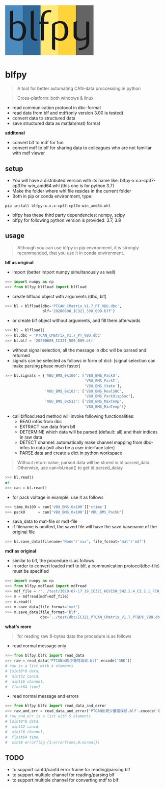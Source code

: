 # <img alt="blfpy logo" src="resource/blfpy_logo.png">
# blfpy
> A tool for better automating CAN-data proccessing in python

> Cross-platform: both windows & linux

- read communication protocol in dbc-format
- read data from blf and mdf(only version 3.00 is tested)
- convert data to structured data
- save structured data as matlab(mat) format

**additonal**
- convert blf to mdf for fun
- convert mdf to blf for sharing data to colleagues who are not familiar with mdf viewer

## setup
- You will have a distributed version with its name like: 
blfpy-x.x.x-cp37-cp37m-win_amd64.whl (this one is for python 3.7)
- Make the folder where whl file resides in the current folder
- Both in pip or conda environment, type:

```shell
pip install blfpy-x.x.x-cp37-cp37m-win_amd64.whl
```

- blfpy has these third party dependencies: numpy, scipy
- blfpy for following python version is provided: 3.7, 3.8


## usage
> Although you can use blfpy in pip environment, it is strongly recommended,
that you use it in conda environment.

**blf as original**

- import (better import numpy simultanously as well)
```python
>>> import numpy as np
>>> from blfpy.blfload import blfload
```

- create blfload object with arguments (dbc, blf)
```python
>>> bl = blfload(dbc='PTCAN_CMatrix_V1.7_PT_VBU.dbc',
                 blf='20200608_IC321_500_009.blf')
```
- or create blf object without arguments, and fill them afterwards
```python
>>> bl = blfload()
>>> bl.dbc = 'PTCAN_CMatrix_V1.7_PT_VBU.dbc'
>>> bl.blf = '20200608_IC321_500_009.blf'
```
- without signal selection, all the message in dbc will be parsed and returned
- signals can be selected as follows in form of dict: 
(signal selection can make parsing phase much faster)

```python
>>> bl.signals = {'VBU_BMS_0x100': ['VBU_BMS_PackU',
                                    'VBU_BMS_PackI',
                                    'VBU_BMS_State'],
                  'VBU_BMS_0x102': ['VBU_BMS_RealSOC',
                                    'VBU_BMS_PackDispSoc'],
                  'VBU_BMS_0x513': ['VBU_BMS_MaxTemp',
                                    'VBU_BMS_MinTemp']}
```

- call blfload.read method will invoke following functionalities:
    - READ infos from dbc
    - EXTRACT raw data from blf
    - DETERMINE which data will be parsed (default: all) and their indices in raw data
    - DETECT channel: automatically make channel mapping from dbc-infos to data (will also be a user interface later)
    - PARSE data and create a dict in python workspace
> Without return value, parsed data will be stored in bl.parsed_data.
> Otherwise, use can=bl.read() to get bl.parsed_datay

```python
>>> bl.read()
or
>>> can = bl.read()
```

- for pack voltage in example, use it as follows

```python
>>> time_0x100 = can['VBU_BMS_0x100']['ctime']
>>> packU      = can['VBU_BMS_0x100']['VBU_BMS_PackU']
```

- sava_data to mat-file or mdf-file
- if filename is omitted, the saved file will have the save basename of the original file
```python
>>> bl.save_data(filename='None'/'xxx', file_format='mat'/'mdf')
```

**mdf as original**

- similar to blf, the procedure is as follows
- in order to convert loaded mdf to blf, a communication protocol(dbc-file) must be specified
```python
>>> import numpy as np
>>> from blfpy.mdfload import mdfread
>>> mdf_file = r'../test/2020-07-17_19_IC321_HEV150_SW2.2.4_C2.2.1_FCH_NoreqI_01.dat'
>>> m = mdfread(mdf=mdf_file)
>>> m.read()
>>> m.save_data(file_format='mat')
>>> m.save_data(file_format='blf',
                dbc='../test/dbc/IC321_PTCAN_CMatrix_V1.7_PT装车_VBU.dbc')
```

**what's more**

> for reading raw 8-bytes data the procedure is as follows
- read normal message only
```python
>>> from blfpy.blfc import read_data
>>> raw = read_data('PTCAN出现少量错误帧.blf'.encode('GBK'))
# raw is a list with 4 elements
# [uint8*8 data,
#  uint32 canid,
#  uint16 channel,
#  float64 time]
```
- read normal message and errors
```python
>>> from blfpy.blfc import read_data_and_error
>>> raw_and_err = read_data_and_error('PTCAN出现少量错误帧.blf'.encode('GBK'))
# raw_and_err is a list with 5 elements
# [uint8*8 data,
#  uint32 canid,
#  uint16 channel,
#  float64 time,
#  uint8 errorflag {1:errorframe,0:normal}]
```

## TODO
- to support canfd/canfd error frame for reading/parsing blf
- to support multiple channel for reading/parsing blf
- to support multiple channel for converting mdf to blf